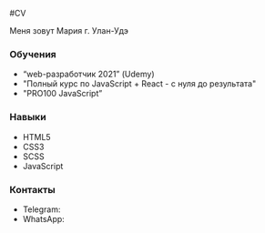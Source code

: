 #CV

Меня зовут Мария
г. Улан-Удэ

### **Обучения**
* “web-разработчик 2021” (Udemy)
* "Полный курс по JavaScript + React - с нуля до результата"
* "PRO100 JavaScript”

### **Навыки**
* HTML5
* CSS3
* SCSS
* JavaScript

### **Контакты**
* Telegram: 
* WhatsApp: